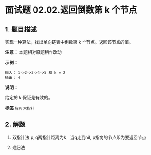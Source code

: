 # 面试题 02.02.返回倒数第 k 个节点

## 1. 题目描述

实现一种算法，找出单向链表中倒数第 k 个节点。返回该节点的值。

 **注意：** 本题相对原题稍作改动

 **示例：** 

```
输入： 1->2->3->4->5 和 k = 2
输出： 4
```
 **说明：** 

给定的 *k* 保证是有效的。

 
**标签**
`链表` `双指针` 


## 2. 解题
1. 双指针法
p, q两指针距离为k，当q走到nil, p指向的节点即为要返回节点

2. 递归法

